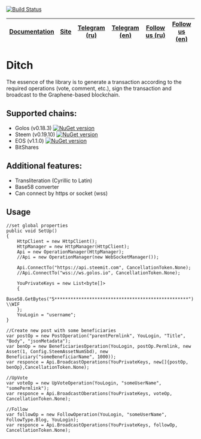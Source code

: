 [![Build Status](https://travis-ci.org/Chainers/Ditch.svg?branch=master)](https://travis-ci.org/Chainers/Ditch)

[Documentation](https://chainers.github.io/Ditch/)|[Site](https://ditch.surge.sh)|[Telegram (ru)](https://t.me/steepshot_ru)|[Telegram (en)](https://t.me/steepshot_en)|[Follow us (ru)](https://golos.io/@steepshot)|[Follow us (en)](https://steemit.com/@steepshot)
---|---|---|---|---|---

# Ditch
The essence of the library is to generate a transaction according to the required operations (vote, comment, etc.), sign the transaction and broadcast to the Graphene-based blockchain. 

## Supported chains:

 * Golos (v0.18.3)  [![NuGet version](https://badge.fury.io/nu/Ditch.Golos.svg)](https://badge.fury.io/nu/Ditch.Golos)
 * Steem (v0.19.10) [![NuGet version](https://badge.fury.io/nu/Ditch.Steem.svg)](https://badge.fury.io/nu/Ditch.Steem)
 * EOS   (v1.1.0)   [![NuGet version](https://badge.fury.io/nu/Ditch.EOS.svg)](https://badge.fury.io/nu/Ditch.EOS)
 * BitShares
  
## Additional features:
 * Transliteration (Cyrillic to Latin)
 * Base58 converter
 * Can connect by https or socket (wss)

## Usage
    //set global properties
    public void SetUp()
    {
        HttpClient = new HttpClient();
        HttpManager = new HttpManager(HttpClient);
        Api = new OperationManager(HttpManager);
        //Api = new OperationManager(new WebSocketManager());
        
        Api.ConnectTo("https://api.steemit.com", CancellationToken.None);        
        //Api.ConnectTo("wss://ws.golos.io", CancellationToken.None);
        
        YouPrivateKeys = new List<byte[]>
        {
            Base58.GetBytes("5**************************************************") \\WIF
        };
        YouLogin = "username";
    }
    
    //Create new post with some beneficiaries
    var postOp = new PostOperation("parentPermlink", YouLogin, "Title", "Body", "jsonMetadata");
    var benOp = new BeneficiariesOperation(YouLogin, postOp.Permlink, new Asset(1, Config.SteemAssetNumSbd), new Beneficiary("someBeneficiarName", 1000));
    var responce = Api.BroadcastOperations(YouPrivateKeys, new[]{postOp, benOp},CancellationToken.None);
    
    //UpVote
    var voteOp = new UpVoteOperation(YouLogin, "someUserName", "somePermlink");
    var responce = Api.BroadcastOberations(YouPrivateKeys, voteOp, CancellationToken.None);
    
    //Follow
    var followOp = new FollowOperation(YouLogin, "someUserName", FollowType.Blog, YouLogin);
    var responce = Api.BroadcastOperations(YouPrivateKeys, followOp, CancellationToken.None);
